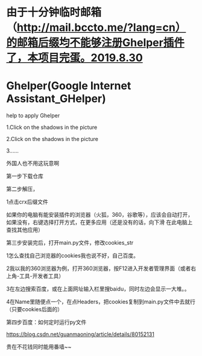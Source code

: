 # 由于十分钟临时邮箱（http://mail.bccto.me/?lang=cn）的邮箱后缀均不能够注册Ghelper插件了，本项目完蛋。2019.8.30
# Ghelper(Google Internet Assistant_GHelper)
help to apply Ghelper

1.Click on the shadows in the picture
 
2.Click on the shadows in the picture
 

3......

外国人也不用这玩意啊

第一步下载仓库

第二步解压，

1点击crx后缀文件

如果你的电脑有能安装插件的浏览器（火狐，360，谷歌等），应该会自动打开，如果没有，右键选择打开方式，在更多应用（还是没有的话，向下滑  在此电脑上查找其他应用）
 

第三步安装完后，打开main.py文件，修改cookies_str
	
1怎么查找自己浏览器的cookies我也说不好，自己百度。
	
2我以我的360浏览器为例，打开360浏览器，按F12进入开发者管理界面（或者右上角-工具-开发者工具）
	
3在左边搜索百度，或在上面网址输入栏里搜baidu，同时左边会显示一大堆。。
	
4在Name里随便点一个，在点Headers，把cookies复制到main.py文件中去就行（只要cookies后面的）
 
第四步百度：如何定时运行py文件

https://blog.csdn.net/guanmaoning/article/details/80152131


贵在不花钱同时能用番墙~~
